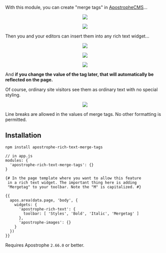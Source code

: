 With this module, you can create "merge tags" in [ApostropheCMS](https://apostrophecms.org)...

<p align="center"><img src="https://raw.githubusercontent.com/apostrophecms/apostrophe-rich-text-merge-tags/master/screenshots/screenshot-1.png" /></p>

<p align="center"><img src="https://raw.githubusercontent.com/apostrophecms/apostrophe-rich-text-merge-tags/master/screenshots/screenshot-2.png" /></p>

Then you and your editors can insert them into any rich text widget...

<p align="center"><img src="https://raw.githubusercontent.com/apostrophecms/apostrophe-rich-text-merge-tags/master/screenshots/screenshot-3.png" /></p>

<p align="center"><img src="https://raw.githubusercontent.com/apostrophecms/apostrophe-rich-text-merge-tags/master/screenshots/screenshot-4.png" /></p>

<p align="center"><img src="https://raw.githubusercontent.com/apostrophecms/apostrophe-rich-text-merge-tags/master/screenshots/screenshot-5.png" /></p>

And **if you change the value of the tag later, that will automatically be reflected on the page.**

Of course, ordinary site visitors see them as ordinary text with no special styling.

<p align="center"><img src="https://raw.githubusercontent.com/apostrophecms/apostrophe-rich-text-merge-tags/master/screenshots/screenshot-6.png" /></p>

Line breaks are allowed in the values of merge tags. No other formatting is permitted.

## Installation

```
npm install apostrophe-rich-text-merge-tags
```

```
// in app.js
modules: {
  'apostrophe-rich-text-merge-tags': {}
}
```

```
{# In the page template where you want to allow this feature
 in a rich text widget. The important thing here is adding
 "Mergetag" to your toolbar. Note the "M" is capitalized. #}

{{
  apos.area(data.page, 'body', {
    widgets: {
      'apostrophe-rich-text': {
        toolbar: [ 'Styles', 'Bold', 'Italic', 'Mergetag' ]
      },
      'apostrophe-images': {}
    }
  })
}}
```

Requires Apostrophe `2.66.0` or better.
